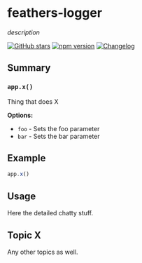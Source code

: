 # feathers-logger
*description*

[![GitHub stars](https://img.shields.io/github/stars/feathersjs/feathers-logger.png?style=social&label=Star)](https://github.com/feathersjs/feathers-logger/)
[![npm version](https://img.shields.io/npm/v/feathers-logger.png?style=flat-square)](https://www.npmjs.com/package/feathers-logger)
[![Changelog](https://img.shields.io/badge/changelog-.md-blue.png?style=flat-square)](https://github.com/feathersjs/feathers-logger/blob/master/CHANGELOG.md)


## Summary

### `app.x()`

Thing that does X

__Options:__

- `foo` - Sets the foo parameter
- `bar` - Sets the bar parameter

## Example

```js
app.x()
```

## Usage

Here the detailed chatty stuff.

## Topic X

Any other topics as well.
